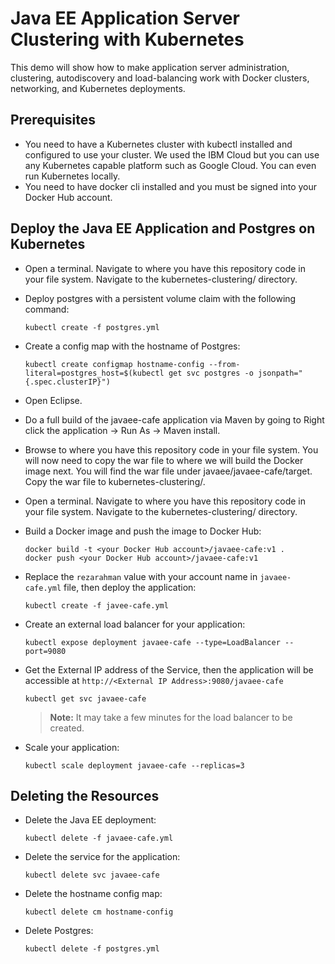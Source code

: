 # Java EE Application Server Clustering with Kubernetes

This demo will show how to make application server administration, clustering, autodiscovery and load-balancing work with Docker clusters, networking, and Kubernetes deployments.

## Prerequisites

- You need to have a Kubernetes cluster with kubectl installed and configured to use your cluster. We used the IBM Cloud but you can use any Kubernetes capable platform such as Google Cloud. You can even run Kubernetes locally.
- You need to have docker cli installed and you must be signed into your Docker Hub account.

## Deploy the Java EE Application and Postgres on Kubernetes
* Open a terminal. Navigate to where you have this repository code in your file system. Navigate to the kubernetes-clustering/ directory.
* Deploy postgres with a persistent volume claim with the following command:
   ```
   kubectl create -f postgres.yml
   ```

* Create a config map with the hostname of Postgres:
   ```
   kubectl create configmap hostname-config --from-literal=postgres_host=$(kubectl get svc postgres -o jsonpath="{.spec.clusterIP}")
   ```
* Open Eclipse.
* Do a full build of the javaee-cafe application via Maven by going to Right click the application -> Run As -> Maven install.
* Browse to where you have this repository code in your file system. You will now need to copy the war file to where we will build the Docker image next. You will find the war file under javaee/javaee-cafe/target. Copy the war file to kubernetes-clustering/.
* Open a terminal. Navigate to where you have this repository code in your file system. Navigate to the kubernetes-clustering/ directory.
* Build a Docker image and push the image to Docker Hub:
   ```
   docker build -t <your Docker Hub account>/javaee-cafe:v1 .
   docker push <your Docker Hub account>/javaee-cafe:v1
   ```
* Replace the `rezarahman` value with your account name in `javaee-cafe.yml` file, then deploy the application:
   ```
   kubectl create -f javee-cafe.yml
   ```

* Create an external load balancer for your application:
   ```
   kubectl expose deployment javaee-cafe --type=LoadBalancer --port=9080
   ```

* Get the External IP address of the Service, then the application will be accessible at `http://<External IP Address>:9080/javaee-cafe`
   ```
   kubectl get svc javaee-cafe
   ```
   > **Note:** It may take a few minutes for the load balancer to be created.

* Scale your application:
   ```
   kubectl scale deployment javaee-cafe --replicas=3
   ```
   
## Deleting the Resources
* Delete the Java EE deployment:
   ```
   kubectl delete -f javaee-cafe.yml
   ```

* Delete the service for the application:
   ```
   kubectl delete svc javaee-cafe
   ```

* Delete the hostname config map:
   ```
   kubectl delete cm hostname-config
   ```

* Delete Postgres:
   ```
   kubectl delete -f postgres.yml
   ```
